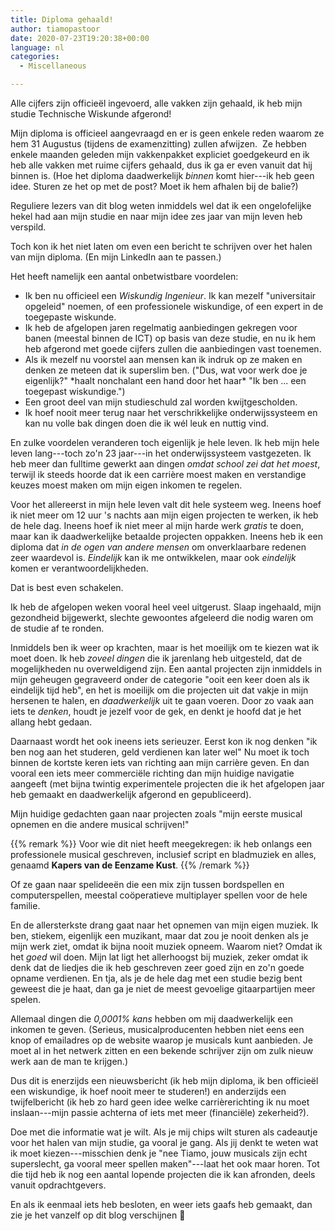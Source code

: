 ```yaml
---
title: Diploma gehaald!
author: tiamopastoor
date: 2020-07-23T19:20:38+00:00
language: nl
categories:
  - Miscellaneous

---
```

Alle cijfers zijn officieël ingevoerd, alle vakken zijn gehaald, ik heb mijn studie Technische Wiskunde afgerond!

Mijn diploma is officieel aangevraagd en er is geen enkele reden waarom ze hem 31 Augustus (tijdens de examenzitting) zullen afwijzen.  Ze hebben enkele maanden geleden mijn vakkenpakket expliciet goedgekeurd en ik heb alle vakken met ruime cijfers gehaald, dus ik ga er even vanuit dat hij binnen is. (Hoe het diploma daadwerkelijk _binnen_ komt hier---ik heb geen idee. Sturen ze het op met de post? Moet ik hem afhalen bij de balie?)

Reguliere lezers van dit blog weten inmiddels wel dat ik een ongelofelijke hekel had aan mijn studie en naar mijn idee zes jaar van mijn leven heb verspild.

Toch kon ik het niet laten om even een bericht te schrijven over het halen van mijn diploma. (En mijn LinkedIn aan te passen.)

Het heeft namelijk een aantal onbetwistbare voordelen:


  * Ik ben nu officieel een _Wiskundig Ingenieur_. Ik kan mezelf "universitair opgeleid" noemen, of een professionele wiskundige, of een expert in de toegepaste wiskunde.
  * Ik heb de afgelopen jaren regelmatig aanbiedingen gekregen voor banen (meestal binnen de ICT) op basis van deze studie, en nu ik hem heb afgerond met goede cijfers zullen die aanbiedingen vast toenemen.
  * Als ik mezelf nu voorstel aan mensen kan ik indruk op ze maken en denken ze meteen dat ik superslim ben. ("Dus, wat voor werk doe je eigenlijk?" \*haalt nonchalant een hand door het haar\* "Ik ben ... een toegepast wiskundige.")
  * Een groot deel van mijn studieschuld zal worden kwijtgescholden.
  * Ik hoef nooit meer terug naar het verschrikkelijke onderwijssysteem en kan nu volle bak dingen doen die ik wél leuk en nuttig vind.

En zulke voordelen veranderen toch eigenlijk je hele leven. Ik heb mijn hele leven lang---toch zo'n 23 jaar---in het onderwijssysteem vastgezeten. Ik heb meer dan fulltime gewerkt aan dingen _omdat school zei dat het moest_, terwijl ik steeds hoorde dat ik een carrière moest maken en verstandige keuzes moest maken om mijn eigen inkomen te regelen.

Voor het allereerst in mijn hele leven valt dit hele systeem weg. Ineens hoef ik niet meer om 12 uur 's nachts aan mijn eigen projecten te werken, ik heb de hele dag. Ineens hoef ik niet meer al mijn harde werk _gratis_ te doen, maar kan ik daadwerkelijke betaalde projecten oppakken. Ineens heb ik een diploma dat _in de ogen van andere mensen_ om onverklaarbare redenen zeer waardevol is. _Eindelijk_ kan ik me ontwikkelen, maar ook _eindelijk_ komen er verantwoordelijkheden.

Dat is best even schakelen.

Ik heb de afgelopen weken vooral heel veel uitgerust. Slaap ingehaald, mijn gezondheid bijgewerkt, slechte gewoontes afgeleerd die nodig waren om de studie af te ronden.

Inmiddels ben ik weer op krachten, maar is het moeilijk om te kiezen wat ik moet doen. Ik heb _zoveel dingen_ die ik jarenlang heb uitgesteld, dat de mogelijkheden nu overweldigend zijn. Een aantal projecten zijn inmiddels in mijn geheugen gegraveerd onder de categorie "ooit een keer doen als ik eindelijk tijd heb", en het is moeilijk om die projecten uit dat vakje in mijn hersenen te halen, en _daadwerkelijk_ uit te gaan voeren. Door zo vaak aan iets te _denken_, houdt je jezelf voor de gek, en denkt je hoofd dat je het allang hebt gedaan.

Daarnaast wordt het ook ineens iets serieuzer. Eerst kon ik nog denken "ik ben nog aan het studeren, geld verdienen kan later wel" Nu moet ik toch binnen de kortste keren iets van richting aan mijn carrière geven. En dan vooral een iets meer commerciële richting dan mijn huidige navigatie aangeeft (met bijna twintig experimentele projecten die ik het afgelopen jaar heb gemaakt en daadwerkelijk afgerond en gepubliceerd).

Mijn huidige gedachten gaan naar projecten zoals "mijn eerste musical opnemen en die andere musical schrijven!" 

{{% remark %}}
Voor wie dit niet heeft meegekregen: ik heb onlangs een professionele musical geschreven, inclusief script en bladmuziek en alles, genaamd **Kapers van de Eenzame Kust**.
{{% /remark %}}

Of ze gaan naar spelideeën die een mix zijn tussen bordspellen en computerspellen, meestal coöperatieve multiplayer spellen voor de hele familie.

En de allersterkste drang gaat naar het opnemen van mijn eigen muziek. Ik ben, stiekem, eigenlijk een muzikant, maar dat zou je nooit denken als je mijn werk ziet, omdat ik bijna nooit muziek opneem. Waarom niet? Omdat ik het _goed_ wil doen. Mijn lat ligt het allerhoogst bij muziek, zeker omdat ik denk dat de liedjes die ik heb geschreven zeer goed zijn en zo'n goede opname verdienen. En tja, als je de hele dag met een studie bezig bent geweest die je haat, dan ga je niet de meest gevoelige gitaarpartijen meer spelen.

Allemaal dingen die _0,0001% kans_ hebben om mij daadwerkelijk een inkomen te geven. (Serieus, musicalproducenten hebben niet eens een knop of emailadres op de website waarop je musicals kunt aanbieden. Je moet al in het netwerk zitten en een bekende schrijver zijn om zulk nieuw werk aan de man te krijgen.)

Dus dit is enerzijds een nieuwsbericht (ik heb mijn diploma, ik ben officieël een wiskundige, ik hoef nooit meer te studeren!) en anderzijds een twijfelbericht (ik heb zo hard geen idee welke carrièrerichting ik nu moet inslaan---mijn passie achterna of iets met meer (financiële) zekerheid?).

Doe met die informatie wat je wilt. Als je mij chips wilt sturen als cadeautje voor het halen van mijn studie, ga vooral je gang. Als jij denkt te weten wat ik moet kiezen---misschien denk je "nee Tiamo, jouw musicals zijn echt superslecht, ga vooral meer spellen maken"---laat het ook maar horen. Tot die tijd heb ik nog een aantal lopende projecten die ik kan afronden, deels vanuit opdrachtgevers.

En als ik eenmaal iets heb besloten, en weer iets gaafs heb gemaakt, dan zie je het vanzelf op dit blog verschijnen 🙂

 [1]: /kapers-van-de-eenzame-kust/